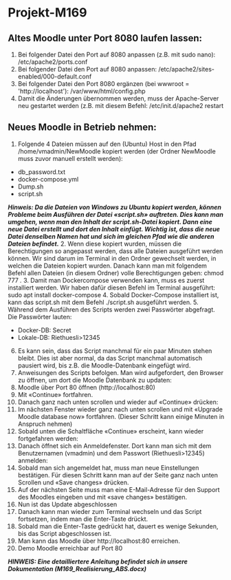 # Projekt-M169
## Altes Moodle unter Port 8080 laufen lassen:
1. Bei folgender Datei den Port auf 8080 anpassen (z.B. mit sudo nano): /etc/apache2/ports.conf
2. Bei folgender Datei den Port auf 8080 anpassen: /etc/apache2/sites-enabled/000-default.conf
3. Bei folgender Datei den Port 8080 ergänzen (bei wwwroot = 'http://localhost'): /var/www/html/config.php
4. Damit die Änderungen übernommen werden, muss der Apache-Server neu gestartet werden (z.B. mit diesem Befehl: /etc/init.d/apache2 restart

## Neues Moodle in Betrieb nehmen:
1.	Folgende 4 Dateien müssen auf den (Ubuntu) Host in den Pfad /home/vmadmin/NewMoodle kopiert werden (der Ordner NewMoodle muss zuvor manuell erstellt werden):
- db_password.txt
- docker-compose.yml
- Dump.sh
- script.sh

***Hinweis: Da die Dateien von Windows zu Ubuntu kopiert werden, können Probleme beim Ausführen der Datei «script.sh» auftreten. Dies kann man umgehen, wenn man den Inhalt der script.sh-Datei kopiert. Dann eine neue Datei erstellt und dort den Inhalt einfügt. Wichtig ist, dass die neue Datei denselben Namen hat und sich im gleichen Pfad wie die anderen Dateien befindet.***
2.	Wenn diese kopiert wurden, müssen die Berechtigungen so angepasst werden, dass alle Dateien ausgeführt werden können. Wir sind darum im Terminal in den Ordner gewechselt werden, in welchen die Dateien kopiert wurden. Danach kann man mit folgendem Befehl allen Dateien (in diesem Ordner) volle Berechtigungen geben: chmod 777 *.* 
3.	Damit man Dockercompose verwenden kann, muss es zuerst installiert werden. Wir haben dafür diesen Befehl im Terminal ausgeführt: sudo apt install docker-compose
4.	Sobald Docker-Compose installiert ist, kann das script.sh mit dem Befehl ./script.sh ausgeführt werden.
5.	Während dem Ausführen des Scripts werden zwei Passwörter abgefragt. Die Passwörter lauten:
- Docker-DB: Secret
- Lokale-DB: Riethuesli>12345
6.	Es kann sein, dass das Script manchmal für ein paar Minuten stehen bleibt. Dies ist aber normal, da das Script manchmal automatisch pausiert wird, bis z.B. die Moodle-Datenbank eingefügt wird.
7.	Anweisungen des Scripts befolgen. Man wird aufgefordert, den Browser zu öffnen, um dort die Moodle Datenbank zu updaten:
8.	Moodle über Port 80 öffnen (http://localhost:80)
9.	Mit «Continue» fortfahren.
10.	Danach ganz nach unten scrollen und wieder auf «Continue» drücken:
11.	Im nächsten Fenster wieder ganz nach unten scrollen und mit «Upgrade Moodle database now» fortfahren. (Dieser Schritt kann einige Minuten in Anspruch nehmen)
12.	Sobald unten die Schaltfläche «Continue» erscheint, kann wieder fortgefahren werden:
13.	Danach öffnet sich ein Anmeldefenster. Dort kann man sich mit dem Benutzernamen (vmadmin) und dem Passwort (Riethuesli>12345) anmelden:
14.	Sobald man sich angemeldet hat, muss man neue Einstellungen bestätigen. Für diesen Schritt kann man auf der Seite ganz nach unten Scrollen und «Save changes» drücken.
15.	Auf der nächsten Seite muss man eine E-Mail-Adresse für den Support des Moodles eingeben und mit «save changes» bestätigen. 
16.	Nun ist das Update abgeschlossen
17.	Danach kann man wieder zum Terminal wechseln und das Script fortsetzen, indem man die Enter-Taste drückt. 
18.	Sobald man die Enter-Taste gedrückt hat, dauert es wenige Sekunden, bis das Script abgeschlossen ist. 
19.	Man kann das Moodle über http://localhost:80 erreichen.
20.	Demo Moodle erreichbar auf Port 80

***HINWEIS: Eine detailliertere Anleitung befindet sich in unsere Dokumentation (M169_Realisierung_ABS.docx)***
